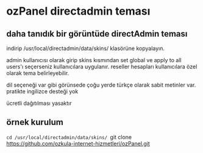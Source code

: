 # ozPanel directadmin teması
## daha tanıdık bir görüntüde directAdmin teması

indirip /usr/local/directadmin/data/skins/ klasörüne kopyalayın. 

admin kullanıcısı olarak girip skins kısmından set global ve apply to all users'ı seçerseniz kullanıcılara uygulanır. 
reseller hesapları kullanıcılara özel olarak tema belirleyebilir. 

dil seçeneği var gibi görünsede çoğu yerde türkçe olarak sabit metinler var. pratikte ingilizce desteği yok

ücretli dağıtılması yasaktır


## örnek kurulum 
`cd /usr/local/directadmin/data/skins/
`git clone https://github.com/ozkula-internet-hizmetleri/ozPanel.git
